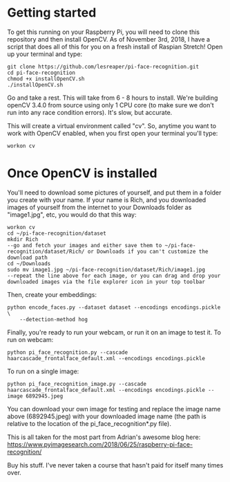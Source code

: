 # Getting started

To get this running on your Raspberry Pi, you will need to clone this repository and then install OpenCV. As of November 3rd, 2018, I have a script that does all of this for you on a fresh install of Raspian Stretch!
Open up your terminal and type:
```
git clone https://github.com/lesreaper/pi-face-recognition.git
cd pi-face-recognition
chmod +x installOpenCV.sh
./installOpenCV.sh
```
Go and take a rest. This will take from 6 - 8 hours to install. We're building openCV 3.4.0 from source using only 1 CPU core (to make sure we don't run into any race condition errors). It's slow, but accurate.

This will create a virtual environment called "cv". So, anytime you want to work with OpenCV enabled, when you first open your terminal you'll type:
```
workon cv
```

# Once OpenCV is installed

You'll need to download some pictures of yourself, and put them in a folder you create with your name. If your name is Rich, and you downloaded images of yourself from the internet to your Downloads folder as "image1.jpg", etc, you would do that this way:

```
workon cv
cd ~/pi-face-recognition/dataset
mkdir Rich
--go and fetch your images and either save them to ~/pi-face-recognition/dataset/Rich/ or Downloads if you can't customize the download path
cd ~/Downloads
sudo mv image1.jpg ~/pi-face-recognition/dataset/Rich/image1.jpg
--repeat the line above for each image, or you can drag and drop your downloaded images via the file explorer icon in your top toolbar
```

Then, create your embeddings:
```
python encode_faces.py --dataset dataset --encodings encodings.pickle \
	--detection-method hog
``` 

Finally, you're ready to run your webcam, or run it on an image to test it.
To run on webcam:
```
python pi_face_recognition.py --cascade haarcascade_frontalface_default.xml --encodings encodings.pickle
```

To run on a single image:
```
python pi_face_recognition_image.py --cascade haarcascade_frontalface_default.xml --encodings encodings.pickle --image 6892945.jpeg
```

You can download your own image for testing and replace the image name above (6892945.jpeg) with your downloaded image name (the path is relative to the location of the pi_face_recognition*.py file).

This is all taken for the most part from Adrian's awesome blog here:
https://www.pyimagesearch.com/2018/06/25/raspberry-pi-face-recognition/

Buy his stuff. I've never taken a course that hasn't paid for itself many times over.

